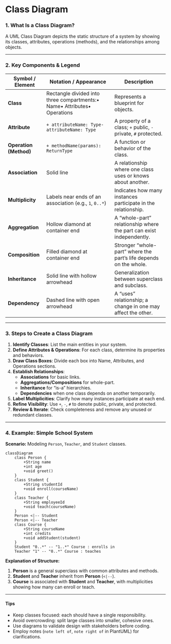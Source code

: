 # Class Diagram

### 1. What Is a Class Diagram?

A UML Class Diagram depicts the static structure of a system by showing its classes, attributes, operations (methods), and the relationships among objects.

***

### 2. Key Components & Legend

| Symbol / Element       | Notation / Appearance                                                    | Description                                                         |
| ---------------------- | ------------------------------------------------------------------------ | ------------------------------------------------------------------- |
| **Class**              | Rectangle divided into three compartments:• Name• Attributes• Operations | Represents a blueprint for objects.                                 |
| **Attribute**          | `+ attributeName: Type- attributeName: Type`                             | A property of a class; `+` public, `-` private, `#` protected.      |
| **Operation (Method)** | `+ methodName(params): ReturnType`                                       | A function or behavior of the class.                                |
| **Association**        | Solid line                                                               | A relationship where one class uses or knows about another.         |
| **Multiplicity**       | Labels near ends of an association (e.g., `1`, `0..*`)                   | Indicates how many instances participate in the relationship.       |
| **Aggregation**        | Hollow diamond at container end                                          | A “whole-part” relationship where the part can exist independently. |
| **Composition**        | Filled diamond at container end                                          | Stronger “whole-part” where the part’s life depends on the whole.   |
| **Inheritance**        | Solid line with hollow arrowhead                                         | Generalization between superclass and subclass.                     |
| **Dependency**         | Dashed line with open arrowhead                                          | A “uses” relationship; a change in one may affect the other.        |

***

### 3. Steps to Create a Class Diagram

1. **Identify Classes**: List the main entities in your system.
2. **Define Attributes & Operations**: For each class, determine its properties and behaviors.
3. **Draw Class Boxes**: Divide each box into Name, Attributes, and Operations sections.
4. **Establish Relationships**:
   * **Associations** for basic links.
   * **Aggregations/Compositions** for whole-part.
   * **Inheritance** for “is-a” hierarchies.
   * **Dependencies** when one class depends on another temporarily.
5. **Label Multiplicities**: Clarify how many instances participate at each end.
6. **Refine Visibility**: Use `+`, `-`, `#` to denote public, private, and protected.
7. **Review & Iterate**: Check completeness and remove any unused or redundant classes.

***

### 4. Example: Simple School System

**Scenario:** Modeling `Person`, `Teacher`, and `Student` classes.

```
classDiagram
    class Person {
        +String name
        +int age
        +void greet()
    }
    class Student {
        +String studentId
        +void enroll(courseName)
    }
    class Teacher {
        +String employeeId
        +void teach(courseName)
    }
    Person <|-- Student
    Person <|-- Teacher
    class Course {
        +String courseName
        +int credits
        +void addStudent(student)
    }
    Student "0..*" -- "1..*" Course : enrolls in
    Teacher "1" -- "0..*" Course : teaches
```

**Explanation of Structure:**

1. **Person** is a general superclass with common attributes and methods.
2. **Student** and **Teacher** inherit from **Person** (`<|--`).
3. **Course** is associated with **Student** and **Teacher**, with multiplicities showing how many can enroll or teach.

***

#### Tips

* Keep classes focused: each should have a single responsibility.
* Avoid overcrowding: split large classes into smaller, cohesive ones.
* Use diagrams to validate design with stakeholders before coding.
* Employ notes (`note left of`, `note right of` in PlantUML) for clarifications.
